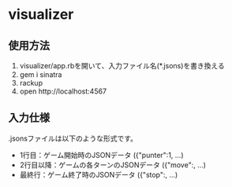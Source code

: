 # visualizer

## 使用方法

1. visualizer/app.rbを開いて、入力ファイル名(*.jsons)を書き換える
1. gem i sinatra
1. rackup
1. open http://localhost:4567

## 入力仕様

.jsonsファイルは以下のような形式です。

- 1行目：ゲーム開始時のJSONデータ ({"punter":1, ...)
- 2行目以降：ゲームの各ターンのJSONデータ ({"move":, ...)
- 最終行：ゲーム終了時のJSONデータ ({"stop":, ...)
